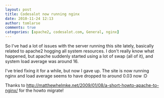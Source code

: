 ```yaml
---
layout: post
title: Codesalot now running nginx
date: 2010-11-24 12:13
author: tomlarse
comments: true
categories: [apache2, codesalot.com, General, nginx]
---
```

So I've had a lot of issues with the server running this site lately, basically related to apache2 hogging all system resources. I don't really know what happened, but apache suddenly started using a lot of swap (all of it), and system load average was around 16.

I've tried fixing it for a while, but now I gave up. The site is now running nginx and load average seems to have dropped to around 0.03 now :D

Thanks to <a href="http://matthewhelmke.net/2009/01/08/a-short-howto-apache-to-nginx/">http://matthewhelmke.net/2009/01/08/a-short-howto-apache-to-nginx/</a> for the howto migrate!
